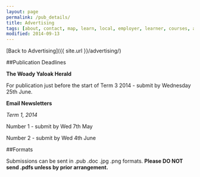 ```yaml
---
layout: page
permalink: /pub_details/
title: Advertising
tags: [about, contact, map, learn, local, employer, learner, courses, advertising, price, location, news]
modified: 2014-09-13
---
```


[Back to Advertising]({{ site.url }}/advertising/)

##Publication Deadlines

**The Woady Yaloak Herald**

For publication just before the start of Term 3 2014 - submit by Wednesday 25th June.

**Email Newsletters**

*Term 1, 2014*

Number 1 - submit by Wed 7th May

Number 2 - submit by Wed 4th June

##Formats

Submissions can be sent in .pub .doc .jpg .png formats. **Please DO NOT send .pdfs unless by prior arrangement.**
